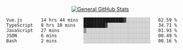 <p align="center">
  <a href="https://github.com/AndyDevv">
    <img src="https://github-readme-stats.vercel.app/api?username=AndyDevv&custom_title=General%20GitHub%20Stats&theme=aura_dark" alt="General GitHub Stats">
  </a>
</p>

<!--START_SECTION:waka-->
```text
Vue.js       14 hrs 44 mins  ███████████████▓░░░░░░░░░   62.59 % 
TypeScript   8 hrs 10 mins   ████████▓░░░░░░░░░░░░░░░░   34.71 % 
JavaScript   27 mins         ▒░░░░░░░░░░░░░░░░░░░░░░░░   01.93 % 
JSON         6 mins          ░░░░░░░░░░░░░░░░░░░░░░░░░   00.49 % 
Bash         2 mins          ░░░░░░░░░░░░░░░░░░░░░░░░░   00.16 % 
```
<!--END_SECTION:waka-->

